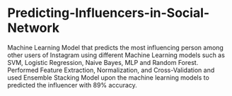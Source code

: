 # Predicting-Influencers-in-Social-Network
Machine Learning Model that predicts the most influencing person among other users of Instagram using different Machine Learning models such as SVM, Logistic Regression, Naive Bayes, MLP and Random Forest. Performed Feature Extraction, Normalization, and Cross-Validation and used Ensemble Stacking Model upon the machine learning models to predicted the influencer with 89% accuracy.
